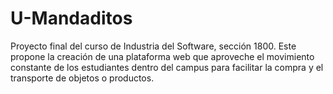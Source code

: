 # U-Mandaditos
Proyecto final del curso de Industria del Software, sección 1800. Este propone la creación de una plataforma web que  aproveche el movimiento constante de los estudiantes dentro del campus para facilitar la  compra y el transporte de objetos o productos.
